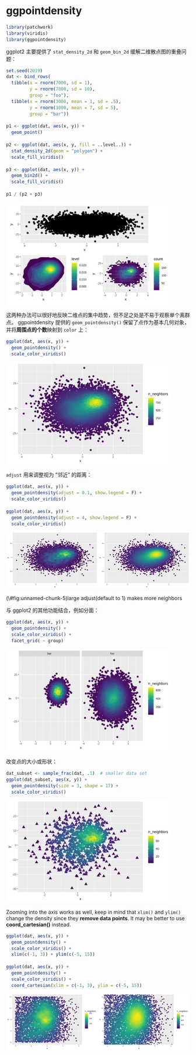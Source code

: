 


# ggpointdensity  


```r
library(patchwork)
library(viridis)
library(ggpointdensity)
```

ggplot2 主要提供了 `stat_density_2d` 和 `geom_bin_2d` 缓解二维散点图的重叠问题：  


```r
set.seed(2019)
dat <- bind_rows(
  tibble(x = rnorm(7000, sd = 1),
         y = rnorm(7000, sd = 10),
         group = "foo"),
  tibble(x = rnorm(3000, mean = 1, sd = .5),
         y = rnorm(3000, mean = 7, sd = 5),
         group = "bar"))

p1 <- ggplot(dat, aes(x, y)) + 
  geom_point()

p2 <- ggplot(dat, aes(x, y, fill = ..level..)) + 
  stat_density_2d(geom = "polygon") + 
  scale_fill_viridis()

p3 <- ggplot(dat, aes(x, y)) + 
  geom_bin2d() + 
  scale_fill_viridis()

p1 / (p2 + p3)
```

<img src="ggpointdensity_files/figure-html/unnamed-chunk-3-1.svg" width="90%" />


这两种办法可以很好地反映二维点的集中趋势，但不足之处是不易于观察单个离群点。 ggpointdensity 提供的 `geom_pointdensity()` 保留了点作为基本几何对象，并将**周围点的个数**映射到 `color` 上：    





```r
ggplot(dat, aes(x, y)) + 
  geom_pointdensity() + 
  scale_color_viridis()
```

<img src="ggpointdensity_files/figure-html/unnamed-chunk-4-1.svg" width="90%" />

`adjust` 用来调整视为 “邻近” 的距离：


```r
ggplot(dat, aes(x, y)) + 
  geom_pointdensity(adjust = 0.1, show.legend = F) + 
  scale_color_viridis()

ggplot(dat, aes(x, y)) + 
  geom_pointdensity(adjust = 4, show.legend = F) + 
  scale_color_viridis()
```

<div class="figure">
<img src="ggpointdensity_files/figure-html/unnamed-chunk-5-1.svg" alt="large adjust(default to 1) makes more neighbors" width="50%" /><img src="ggpointdensity_files/figure-html/unnamed-chunk-5-2.svg" alt="large adjust(default to 1) makes more neighbors" width="50%" />
<p class="caption">(\#fig:unnamed-chunk-5)large adjust(default to 1) makes more neighbors</p>
</div>

与 ggplot2 的其他功能结合，例如分面：  


```r
ggplot(dat, aes(x, y)) + 
  geom_pointdensity() + 
  scale_color_viridis() + 
  facet_grid( ~ group)
```

<img src="ggpointdensity_files/figure-html/unnamed-chunk-6-1.svg" width="90%" />

改变点的大小或形状：  


```r
dat_subset <- sample_frac(dat, .1)  # smaller data set
ggplot(dat_subset, aes(x, y)) +
  geom_pointdensity(size = 3, shape = 17) +
  scale_color_viridis()
```

<img src="ggpointdensity_files/figure-html/unnamed-chunk-7-1.svg" width="90%" />


Zooming into the axis works as well, keep in mind that `xlim()` and `ylim()` change the density since they **remove data points**. It may be better to use **coord_cartesian()** instead.  


```r
ggplot(dat, aes(x, y)) +
  geom_pointdensity() +
  scale_color_viridis() +
  xlim(c(-1, 3)) + ylim(c(-5, 15))

ggplot(dat, aes(x, y)) +
  geom_pointdensity() +
  scale_color_viridis() +
  coord_cartesian(xlim = c(-1, 3), ylim = c(-5, 15))
```

<img src="ggpointdensity_files/figure-html/unnamed-chunk-8-1.svg" width="50%" /><img src="ggpointdensity_files/figure-html/unnamed-chunk-8-2.svg" width="50%" />

